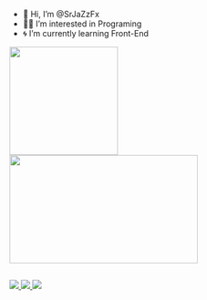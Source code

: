 - 💎 Hi, I’m @SrJaZzFx
- 🏴‍☠️ I’m interested in Programing
- 🌀 I’m currently learning Front-End

<div> 
  <img height="190em" src="https://github-readme-stats.vercel.app/api?username=SrJaZzFx&show_icons=true&theme=chartreuse-dark&count_private=true"/>
  <img height="190em" width="330" src="https://github-readme-stats.vercel.app/api/top-langs/?username=SrJaZzFx&show_icons=true&theme=chartreuse-dark&count_private=true"/>
  <a href="https://github.com/SrJaZzFx">
</div>
  
  ##
  
  <div>
  <a href="https://www.youtube.com/channel/UC_Py7BvmCwkSXCZ6jUgjNIA" target="_blank"> <img src="https://img.shields.io/badge/YouTube-FF0000?style=for-the-badge&logo=youtube&logoColor=white"/> </a>
  <a href="https://discord.gg/AFWBxXPyRc" target="_blank"> <img src="https://img.shields.io/badge/Discord-7289DA?style=for-the-badge&logo=discord&logoColor=white"/> </a>
  <a href="https://www.tiktok.com/@srjazzfx?lang=pt-BR&is_copy_url=1&is_from_webapp=v1" target="_blank"> <img src="https://img.shields.io/badge/TikTok-000000?style=for-the-badge&logo=tiktok&logoColor=white"/> </a>
  </div>
